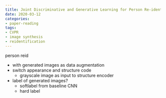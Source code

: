 ```yaml
---
title: Joint Discriminative and Generative Learning for Person Re-identification
date: 2020-03-12
categories:
- paper-reading
tags:
- CVPR
- image synthesis
- reidentification
---
```


person reid
- with generated images as data augmentation
- switch appearance and structure code
    - grayscale image as input to structure encoder
- label of generated images?
    - softlabel from baseline CNN
    - hard label
